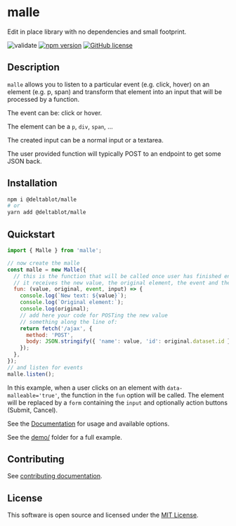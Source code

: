 # malle

Edit in place library with no dependencies and small footprint.

![validate](https://github.com/deltablot/malle/workflows/validate/badge.svg)
[![npm version](https://badge.fury.io/js/@deltablot%2Fmalle.svg)](https://badge.fury.io/js/@deltablot%2Fmalle)
[![GitHub license](https://img.shields.io/github/license/deltablot/malle.svg)](https://github.com/deltablot/malle/blob/master/LICENSE)

## Description

`malle` allows you to listen to a particular event (e.g. click, hover) on an element (e.g. p, span) and transform that element into an input that will be processed by a function.

The event can be: click or hover.

The element can be a `p`, `div`, `span`, ...

The created input can be a normal input or a textarea.

The user provided function will typically POST to an endpoint to get some JSON back.

## Installation

~~~bash
npm i @deltablot/malle
# or
yarn add @deltablot/malle
~~~

## Quickstart

~~~javascript
import { Malle } from 'malle';

// now create the malle
const malle = new Malle({
  // this is the function that will be called once user has finished entering text (press Enter or click outside)
  // it receives the new value, the original element, the event and the input element
  fun: (value, original, event, input) => {
    console.log(`New text: ${value}`);
    console.log(`Original element:`);
    console.log(original);
    // add here your code for POSTing the new value
    // something along the line of:
    return fetch('/ajax', {
      method: 'POST',
      body: JSON.stringify({ 'name': value, 'id': original.dataset.id }),
    });
  },
});
// and listen for events
malle.listen();
~~~

In this example, when a user clicks on an element with `data-malleable='true'`, the function in the `fun` option will be called. The element will be replaced by a `form` containing the `input` and optionally action buttons (Submit, Cancel).

See the [Documentation](./DOCUMENTATION.md) for usage and available options.

See the [demo/](./demo) folder for a full example.

## Contributing

See [contributing documentation](./CONTRIBUTING.md).

## License

This software is open source and licensed under the [MIT License](./LICENSE).
